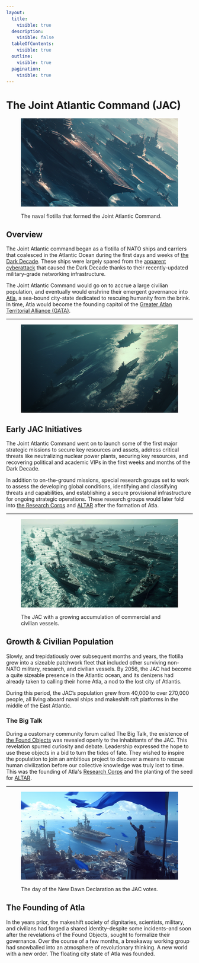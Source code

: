 ```yaml
---
layout:
  title:
    visible: true
  description:
    visible: false
  tableOfContents:
    visible: true
  outline:
    visible: true
  pagination:
    visible: true
---
```


# The Joint Atlantic Command (JAC)

<figure><img src="../../../.gitbook/assets/jac_02.png" alt=""><figcaption><p>The naval flotilla that formed the Joint Atlantic Command.</p></figcaption></figure>

## Overview

The Joint Atlantic command began as a flotilla of NATO ships and carriers that coalesced in the Atlantic Ocean during the first days and weeks of [the Dark Decade](../../../overview/history/the-dark-decade.md). These ships were largely spared from the [apparent cyberattack](../../../overview/science-and-tech/the-daemon-virus.md) that caused the Dark Decade thanks to their recently-updated military-grade networking infrastructure.

The Joint Atlantic Command would go on to accrue a large civilian population, and eventually would enshrine their emergent governance into [Atla](../key-locations/atla.md), a sea-bound city-state dedicated to rescuing humanity from the brink. In time, Atla would become the founding capitol of the [Greater Atlan Territorial Alliance (GATA)](../the-basics.md).

***

<figure><img src="../../../.gitbook/assets/jac_01.png" alt="" width="563"><figcaption></figcaption></figure>

## Early JAC Initiatives

The Joint Atlantic Command went on to launch some of the first major strategic missions to secure key resources and assets, address critical threats like neutralizing nuclear power plants, securing key resources, and recovering political and academic VIPs in the first weeks and months of the Dark Decade.

In addition to on-the-ground missions, special research groups set to work to assess the developing global conditions, identifying and classifying threats and capabilities, and establishing a secure provisional infrastructure for ongoing strategic operations. These research groups would later fold into [the Research Corps](the-research-corps.md) and [ALTAR](../institutions/altar.md) after the formation of Atla.

***

<figure><img src="../../../.gitbook/assets/nomoney420_flotilla_of_civillian_naval_ships_and_smaller_vessel_b6511f5d-21ac-4003-bb21-4c585286f74b.png" alt="" width="563"><figcaption><p>The JAC with a growing accumulation of commercial and civilian vessels.</p></figcaption></figure>

## Growth & Civilian Population

Slowly, and trepidatiously over subsequent months and years, the flotilla grew into a sizeable patchwork fleet that included other surviving non-NATO military, research, and civilian vessels. By 2056, the JAC had become a quite sizeable presence in the Atlantic ocean, and its denizens had already taken to calling their home Atla, a nod to the lost city of Atlantis.

During this period, the JAC’s population grew from 40,000 to over 270,000 people, all living aboard naval ships and makeshift raft platforms in the middle of the East Atlantic.

### The Big Talk

During a customary community forum called The Big Talk, the existence of [the Found Objects](found-objects.md) was revealed openly to the inhabitants of the JAC. This revelation spurred curiosity and debate. Leadership expressed the hope to use these objects in a bid to turn the tides of fate. They wished to inspire the population to join an ambitious project to discover a means to rescue human civilization before our collective knowledge was truly lost to time. This was the founding of Atla's [Research Corps](the-research-corps.md) and the planting of the seed for [ALTAR](../institutions/altar.md).

***

<figure><img src="../../../.gitbook/assets/nomoney420_extreme_close_up_from_the_deck_of_future_celebrating_16c8eaf2-2911-4e01-8504-1ee66893afe4.png" alt="" width="563"><figcaption><p>The day of the New Dawn Declaration as the JAC votes.</p></figcaption></figure>

## The Founding of Atla

In the years prior, the makeshift society of dignitaries, scientists, military, and civilians had forged a shared identity–despite some incidents–and soon after the revelations of the Found Objects, sought to formalize their governance. Over the course of a few months, a breakaway working group had snowballed into an atmosphere of revolutionary thinking. A new world with a new order. The floating city state of Atla was founded.
